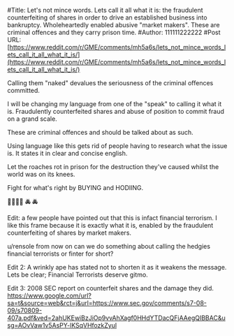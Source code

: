 #Title: Let's not mince words. Lets call it all what it is: the fraudulent counterfeiting of shares in order to drive an established business into bankruptcy. Wholeheartedly enabled abusive "market makers". These are criminal offences and they carry prison time.
#Author: 111111222222
#Post URL: [https://www.reddit.com/r/GME/comments/mh5a6s/lets_not_mince_words_lets_call_it_all_what_it_is/](https://www.reddit.com/r/GME/comments/mh5a6s/lets_not_mince_words_lets_call_it_all_what_it_is/)


Calling them "naked" devalues the seriousness of the criminal offences committed.

I will be changing my language from one of the "speak" to calling it what it is. Fraudulently counterfeited shares and abuse of position to commit fraud on a grand scale. 

These are criminal offences and should be talked about as such. 

Using language like this gets rid of people having to research what the issue is. It states it in clear and concise english.

Let the roaches rot in prison for the destruction they've caused whilst the world was on its knees. 

Fight for what's right by BUYING and HODlING.

🍌🍌🚀🚀 🚔 🚔 

Edit: a few people have pointed out that this is infact financial terrorism. I like this frame because it is exactly what it is, enabled by the fraudulent counterfeiting of shares by market makers.

u/rensole from now on can we do something about calling the hedgies financial terrorists or finter for short?

Edit 2: A wrinkly ape has stated not to shorten it as it weakens the message. Lets be clear; Financial Terrorists deserve gitmo.

Edit 3: 2008 SEC report on counterfeit shares and the damage they did. https://www.google.com/url?sa=t&source=web&rct=j&url=https://www.sec.gov/comments/s7-08-09/s70809-407a.pdf&ved=2ahUKEwiBzJiOp9vvAhXagf0HHdYTDacQFjAAegQIBBAC&usg=AOvVaw1v5AsPY-lKSqVHfozkZyul